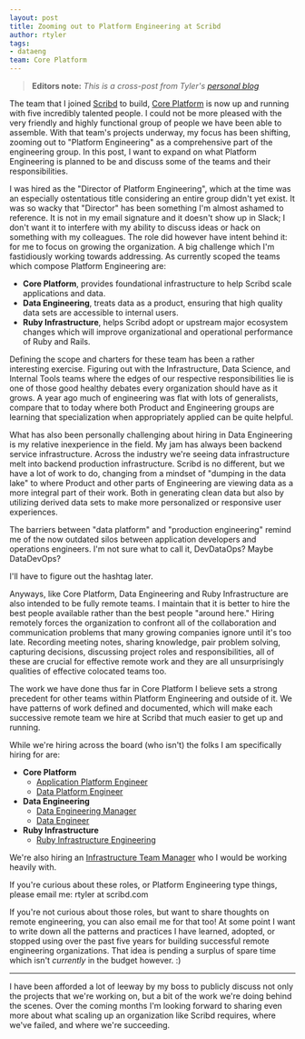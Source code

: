 ```yaml
---
layout: post
title: Zooming out to Platform Engineering at Scribd
author: rtyler
tags:
- dataeng
team: Core Platform
---
```


> **Editors note:** *This is a cross-post from Tyler's [personal blog](https://brokenco.de/2019/08/22/platform-engineering-at-scribd.html)*


The team that I joined [Scribd](https://scribd.com) to build, [Core
Platform](/blog/2019/scribd-core-platform.html) is now up and running with
five incredibly talented people. I could not be more pleased with the very
friendly and highly functional group of people we have been able to assemble.
With that team's projects underway, my focus has been shifting, zooming out
to "Platform Engineering" as a comprehensive part of the engineering
group. In this post, I want to expand on what Platform Engineering is planned
to be and discuss some of the teams and their responsibilities.

I was hired as the "Director of Platform Engineering", which at the time was an
especially ostentatious title considering an entire group didn't yet exist. It
was so wacky that "Director" has been something I'm almost ashamed to
reference. It is not in my email signature and it doesn't show up in Slack; I
don't want it to interfere with my ability to discuss ideas or hack on
something with my colleagues. The role did however have intent behind it: for
me to focus on growing the organization. A big challenge which I'm fastidiously
working towards addressing. As currently scoped the teams which compose
Platform Engineering are:

* **Core Platform**, provides foundational infrastructure to help Scribd scale
  applications and data.
* **Data Engineering**, treats data as a product, ensuring that high quality
  data sets are accessible to internal users.
* **Ruby Infrastructure**, helps Scribd adopt or upstream major ecosystem changes
  which will improve organizational and operational performance of Ruby and
  Rails.

Defining the scope and charters for these team has been a rather interesting
exercise. Figuring out with the Infrastructure, Data Science, and Internal
Tools teams where the edges of our respective responsibilities lie is one of
those good healthy debates every organization should have as it grows. A year
ago much of engineering was flat with lots of generalists, compare that to
today where both Product and Engineering groups are learning that
specialization when appropriately applied can be quite helpful.

What has also been personally challenging about hiring in Data Engineering is
my relative inexperience in the field. My jam has always been backend service
infrastructure. Across the industry we're seeing data infrastructure melt
into backend production infrastructure. Scribd is no different, but we have a
lot of work to do, changing from a mindset of "dumping in the data lake" to
where Product and other parts of Engineering are viewing data as a more
integral part of their work. Both in generating clean data but also by
utilizing derived data sets to make more personalized or responsive user
experiences.

The barriers between "data platform" and "production engineering" remind me of
the now outdated silos between application developers and operations engineers.
I'm not sure what to call it, DevDataOps? Maybe DataDevOps?

I'll have to figure out the hashtag later.

Anyways, like Core Platform, Data Engineering and Ruby Infrastructure are also
intended to be fully remote teams. I maintain that it is better to hire the
best people available rather than the best people "around here." Hiring
remotely forces the organization to confront all of the collaboration and
communication problems that many growing companies ignore until it's too late.
Recording meeting notes, sharing knowledge, pair problem solving, capturing
decisions, discussing project roles and responsibilities, all of these are crucial for
effective remote work and they are all unsurprisingly qualities of effective
colocated teams too.

The work we have done thus far in Core Platform I believe sets a strong
precedent for other teams within Platform Engineering and outside of it. We
have patterns of work defined and documented, which will make each successive
remote team we hire at Scribd that much easier to get up and running.


While we're hiring across the board (who isn't) the folks I am specifically
hiring for are:

* **Core Platform**
  * [Application Platform
Engineer](https://jobs.lever.co/scribd/78b89735-e4f7-4f44-985e-e028bfca5698)
  * [Data Platform
Engineer](https://jobs.lever.co/scribd/ee84d062-19e8-47aa-9403-1935daae70ff)
* **Data Engineering**
  * [Data Engineering
Manager](https://jobs.lever.co/scribd/7a9e16c6-9cb3-48a0-bf82-2e405a596fcd)
  * [Data
Engineer](https://jobs.lever.co/scribd/46a9ef46-d214-483d-be09-f811c8b19127)
* **Ruby Infrastructure**
  * [Ruby Infrastructure
Engineering](https://jobs.lever.co/scribd/6fff482b-6363-4525-b6b0-6131d6994eef)


We're also hiring an [Infrastructure Team
Manager](https://jobs.lever.co/scribd/d5aa5ade-e520-4c63-947c-d48bee5e748d)
who I would be working heavily with.


If you're curious about these roles, or Platform Engineering type things,
please email me: rtyler at scribd.com

If you're not curious about those roles, but want to share thoughts on remote
engineering, you can also email me for that too! At some  point I want to
write down all the patterns and practices I have learned, adopted, or stopped
using over the past five years for building successful remote engineering
organizations. That idea is pending a surplus of spare time which isn't _currently_
in the budget however. :)

---

I have been afforded a lot of leeway by my boss to publicly discuss not only
the projects that we're working on, but a bit of the work we're doing behind
the scenes. Over the coming months I'm looking forward to sharing even more
about what scaling up an organization like Scribd requires, where we've failed,
and where we're succeeding.
